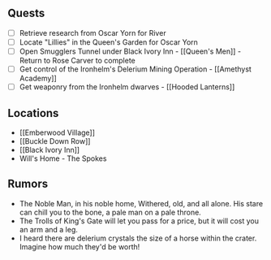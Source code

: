 
## Quests

- [ ] Retrieve research from Oscar Yorn for River
- [ ] Locate "Lillies" in the Queen's Garden for Oscar Yorn
- [ ] Open Smugglers Tunnel under Black Ivory Inn - [[Queen's Men]] - Return to Rose Carver to complete
- [ ] Get control of the Ironhelm's Delerium Mining Operation - [[Amethyst Academy]]
- [ ] Get weaponry from the Ironhelm dwarves - [[Hooded Lanterns]]

## Locations

- [[Emberwood Village]]
- [[Buckle Down Row]]
- [[Black Ivory Inn]]
- Will's Home - The Spokes

## Rumors

- The Noble Man, in his noble home, Withered, old, and all alone. His stare can chill you to the bone, a pale man on a pale throne.
- The Trolls of King's Gate will let you pass for a price, but it will cost you an arm and a leg.
- I heard there are delerium crystals the size of a horse within the crater. Imagine how much they'd be worth!